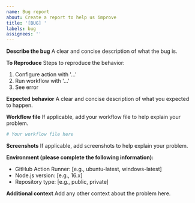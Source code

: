 ```yaml
---
name: Bug report
about: Create a report to help us improve
title: '[BUG] '
labels: bug
assignees: ''
---
```


**Describe the bug**
A clear and concise description of what the bug is.

**To Reproduce**
Steps to reproduce the behavior:
1. Configure action with '...'
2. Run workflow with '...'
3. See error

**Expected behavior**
A clear and concise description of what you expected to happen.

**Workflow file**
If applicable, add your workflow file to help explain your problem.

```yaml
# Your workflow file here
```

**Screenshots**
If applicable, add screenshots to help explain your problem.

**Environment (please complete the following information):**
- GitHub Action Runner: [e.g., ubuntu-latest, windows-latest]
- Node.js version: [e.g., 16.x]
- Repository type: [e.g., public, private]

**Additional context**
Add any other context about the problem here.
